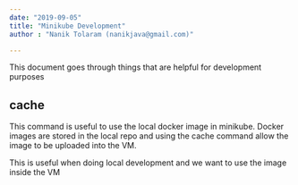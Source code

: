 ```yaml
---
date: "2019-09-05"
title: "Minikube Development"
author : "Nanik Tolaram (nanikjava@gmail.com)" 

---
```

This document goes through things that are helpful for development purposes

cache
-----
This command is useful to use the local docker image in minikube. Docker images are stored in the local repo and using the cache command allow the image to be uploaded into the VM. 

This is useful when doing local development and we want to use the image inside the VM
